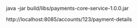 java -jar build/libs/payments-core-service-1.0.0.jar

http://localhost:8085/accounts/123/payment-details
